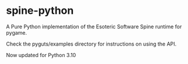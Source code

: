 spine-python
============

A Pure Python implementation of the Esoteric Software Spine runtime for pygame.

Check the pyguts/examples directory for instructions on using the API.

Now updated for Python 3.10
